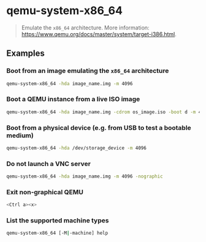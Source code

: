 # qemu-system-x86_64

> Emulate the `x86_64` architecture. More information: <https://www.qemu.org/docs/master/system/target-i386.html>.

## Examples

### Boot from an image emulating the `x86_64` architecture

```bash
qemu-system-x86_64 -hda image_name.img -m 4096
```

### Boot a QEMU instance from a live ISO image

```bash
qemu-system-x86_64 -hda image_name.img -cdrom os_image.iso -boot d -m 4096
```

### Boot from a physical device (e.g. from USB to test a bootable medium)

```bash
qemu-system-x86_64 -hda /dev/storage_device -m 4096
```

### Do not launch a VNC server

```bash
qemu-system-x86_64 -hda image_name.img -m 4096 -nographic
```

### Exit non-graphical QEMU

```bash
<Ctrl a><x>
```

### List the supported machine types

```bash
qemu-system-x86_64 [-M|-machine] help
```
